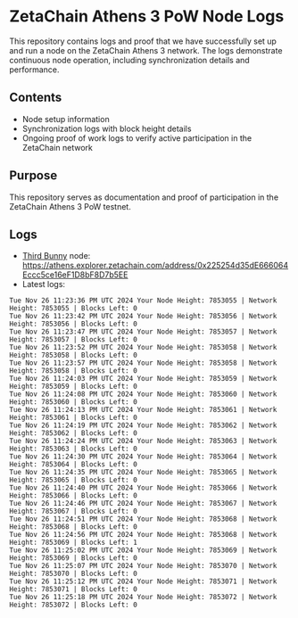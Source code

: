 # ZetaChain Athens 3 PoW Node Logs
This repository contains logs and proof that we have successfully set up and run a node on the ZetaChain Athens 3 network. The logs demonstrate continuous node operation, including synchronization details and performance.

## Contents
- Node setup information
- Synchronization logs with block height details
- Ongoing proof of work logs to verify active participation in the ZetaChain network

## Purpose
This repository serves as documentation and proof of participation in the ZetaChain Athens 3 PoW testnet.

## Logs

- [Third Bunny](https://thirdbunny.xyz/) node: https://athens.explorer.zetachain.com/address/0x225254d35dE666064Eccc5ce16eF1D8bF8D7b5EE
- Latest logs:
```
Tue Nov 26 11:23:36 PM UTC 2024 Your Node Height: 7853055 | Network Height: 7853055 | Blocks Left: 0
Tue Nov 26 11:23:42 PM UTC 2024 Your Node Height: 7853056 | Network Height: 7853056 | Blocks Left: 0
Tue Nov 26 11:23:47 PM UTC 2024 Your Node Height: 7853057 | Network Height: 7853057 | Blocks Left: 0
Tue Nov 26 11:23:52 PM UTC 2024 Your Node Height: 7853058 | Network Height: 7853058 | Blocks Left: 0
Tue Nov 26 11:23:57 PM UTC 2024 Your Node Height: 7853058 | Network Height: 7853058 | Blocks Left: 0
Tue Nov 26 11:24:03 PM UTC 2024 Your Node Height: 7853059 | Network Height: 7853059 | Blocks Left: 0
Tue Nov 26 11:24:08 PM UTC 2024 Your Node Height: 7853060 | Network Height: 7853060 | Blocks Left: 0
Tue Nov 26 11:24:13 PM UTC 2024 Your Node Height: 7853061 | Network Height: 7853061 | Blocks Left: 0
Tue Nov 26 11:24:19 PM UTC 2024 Your Node Height: 7853062 | Network Height: 7853062 | Blocks Left: 0
Tue Nov 26 11:24:24 PM UTC 2024 Your Node Height: 7853063 | Network Height: 7853063 | Blocks Left: 0
Tue Nov 26 11:24:30 PM UTC 2024 Your Node Height: 7853064 | Network Height: 7853064 | Blocks Left: 0
Tue Nov 26 11:24:35 PM UTC 2024 Your Node Height: 7853065 | Network Height: 7853065 | Blocks Left: 0
Tue Nov 26 11:24:40 PM UTC 2024 Your Node Height: 7853066 | Network Height: 7853066 | Blocks Left: 0
Tue Nov 26 11:24:46 PM UTC 2024 Your Node Height: 7853067 | Network Height: 7853067 | Blocks Left: 0
Tue Nov 26 11:24:51 PM UTC 2024 Your Node Height: 7853068 | Network Height: 7853068 | Blocks Left: 0
Tue Nov 26 11:24:56 PM UTC 2024 Your Node Height: 7853068 | Network Height: 7853069 | Blocks Left: 1
Tue Nov 26 11:25:02 PM UTC 2024 Your Node Height: 7853069 | Network Height: 7853069 | Blocks Left: 0
Tue Nov 26 11:25:07 PM UTC 2024 Your Node Height: 7853070 | Network Height: 7853070 | Blocks Left: 0
Tue Nov 26 11:25:12 PM UTC 2024 Your Node Height: 7853071 | Network Height: 7853071 | Blocks Left: 0
Tue Nov 26 11:25:18 PM UTC 2024 Your Node Height: 7853072 | Network Height: 7853072 | Blocks Left: 0
```
